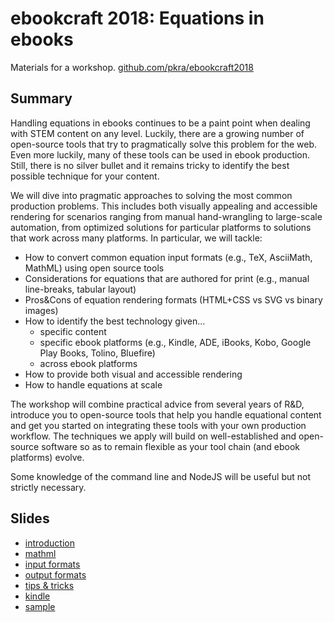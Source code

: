 # ebookcraft 2018: Equations in ebooks

Materials for a workshop. [github.com/pkra/ebookcraft2018](https://github.com/pkra/ebookcraft2018)

## Summary

Handling equations in ebooks continues to be a paint point when dealing with STEM content on any level. Luckily, there are a growing number of open-source tools that try to pragmatically solve this problem for the web. Even more luckily, many of these tools can be used in ebook production. Still,  there is no silver bullet and it remains tricky to identify the best possible technique for your content.

We will dive into pragmatic approaches to solving the most common production problems. This includes both visually appealing and accessible rendering for scenarios ranging from manual hand-wrangling to large-scale automation, from optimized solutions for particular platforms to solutions that work across many platforms. In particular, we will tackle:

* How to convert common equation input formats (e.g., TeX, AsciiMath, MathML) using open source tools
* Considerations for equations that are authored for print (e.g., manual line-breaks, tabular layout)
* Pros&Cons of equation rendering formats (HTML+CSS vs SVG vs binary images)
* How to identify the best technology given...
  * specific content
  * specific ebook platforms (e.g., Kindle, ADE, iBooks, Kobo, Google Play Books, Tolino, Bluefire)
  * across ebook platforms
* How to provide both visual and accessible rendering
* How to handle equations at scale

The workshop will combine practical advice from several years of R&D, introduce you to open-source tools that help you handle equational content and get you started on integrating these tools with your own production workflow. The techniques we apply will build on well-established and open-source software so as to remain flexible as your tool chain (and ebook platforms) evolve.

Some knowledge of the command line and NodeJS will be useful but not strictly necessary.

## Slides

* [introduction](./00-intro/build/)
* [mathml](./01-mathml/build/)
* [input formats](./02-input/build/)
* [output formats](./03-output/build/)
* [tips & tricks](./04-tips/build/)
* [kindle](./05-kindle/build/)
* [sample](./06-sample/build/)
